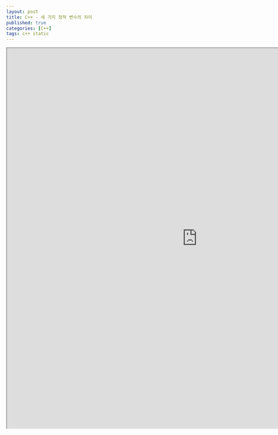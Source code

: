 ```yaml
---
layout: post
title: C++ - 세 가지 정적 변수의 차이
published: true
categories: [C++]
tags: c++ static
---
```

<iframe width="1024" height="1024" src="https://docs.google.com/document/d/e/2PACX-1vT6c8bf6h2KLABgL09a6MPH1fesIWn-AU7vHPhAR14npP0XcqnEI_1OdETt-pnGRRTrJtWS-EibVlAv/pub?embedded=true"></iframe>   
  